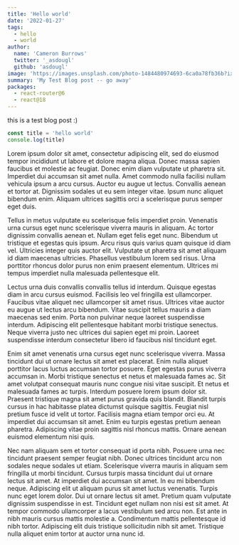 ```yaml
---
title: 'Hello world'
date: '2022-01-27'
tags:
  - hello
  - world
author:
  name: 'Cameron Burrows'
  twitter: '_asdougl'
  github: 'asdougl'
image: 'https://images.unsplash.com/photo-1484480974693-6ca0a78fb36b?ixlib=rb-4.0.3&ixid=MnwxMjA3fDB8MHxwaG90by1wYWdlfHx8fGVufDB8fHx8&auto=format&fit=crop&w=3872&q=80'
summary: 'My Test Blog post -- go away'
packages:
  - react-router@6
  - react@18
---
```


this is a test blog post :)

```ts
const title = 'hello world'
console.log(title)
```

Lorem ipsum dolor sit amet, consectetur adipiscing elit, sed do eiusmod tempor incididunt ut labore et dolore magna aliqua. Donec massa sapien faucibus et molestie ac feugiat. Donec enim diam vulputate ut pharetra sit. Imperdiet dui accumsan sit amet nulla. Amet commodo nulla facilisi nullam vehicula ipsum a arcu cursus. Auctor eu augue ut lectus. Convallis aenean et tortor at. Dignissim sodales ut eu sem integer vitae. Ipsum nunc aliquet bibendum enim. Aliquam ultrices sagittis orci a scelerisque purus semper eget duis.

Tellus in metus vulputate eu scelerisque felis imperdiet proin. Venenatis urna cursus eget nunc scelerisque viverra mauris in aliquam. Ac tortor dignissim convallis aenean et. Nullam eget felis eget nunc. Bibendum ut tristique et egestas quis ipsum. Arcu risus quis varius quam quisque id diam vel. Ultricies integer quis auctor elit. Vulputate ut pharetra sit amet aliquam id diam maecenas ultricies. Phasellus vestibulum lorem sed risus. Urna porttitor rhoncus dolor purus non enim praesent elementum. Ultrices mi tempus imperdiet nulla malesuada pellentesque elit.

Lectus urna duis convallis convallis tellus id interdum. Quisque egestas diam in arcu cursus euismod. Facilisis leo vel fringilla est ullamcorper. Faucibus vitae aliquet nec ullamcorper sit amet risus. Ultrices vitae auctor eu augue ut lectus arcu bibendum. Vitae suscipit tellus mauris a diam maecenas sed enim. Porta non pulvinar neque laoreet suspendisse interdum. Adipiscing elit pellentesque habitant morbi tristique senectus. Neque viverra justo nec ultrices dui sapien eget mi proin. Laoreet suspendisse interdum consectetur libero id faucibus nisl tincidunt eget.

Enim sit amet venenatis urna cursus eget nunc scelerisque viverra. Massa tincidunt dui ut ornare lectus sit amet est placerat. Enim nulla aliquet porttitor lacus luctus accumsan tortor posuere. Eget egestas purus viverra accumsan in. Morbi tristique senectus et netus et malesuada fames ac. Sit amet volutpat consequat mauris nunc congue nisi vitae suscipit. Et netus et malesuada fames ac turpis. Interdum posuere lorem ipsum dolor sit. Praesent tristique magna sit amet purus gravida quis blandit. Blandit turpis cursus in hac habitasse platea dictumst quisque sagittis. Feugiat nisl pretium fusce id velit ut tortor. Facilisis magna etiam tempor orci eu. At imperdiet dui accumsan sit amet. Enim eu turpis egestas pretium aenean pharetra. Adipiscing vitae proin sagittis nisl rhoncus mattis. Ornare aenean euismod elementum nisi quis.

Nec nam aliquam sem et tortor consequat id porta nibh. Posuere urna nec tincidunt praesent semper feugiat nibh. Donec ultrices tincidunt arcu non sodales neque sodales ut etiam. Scelerisque viverra mauris in aliquam sem fringilla ut morbi tincidunt. Cursus turpis massa tincidunt dui ut ornare lectus sit amet. At imperdiet dui accumsan sit amet. In eu mi bibendum neque. Adipiscing elit ut aliquam purus sit amet luctus venenatis. Turpis nunc eget lorem dolor. Dui ut ornare lectus sit amet. Pretium quam vulputate dignissim suspendisse in est. Tincidunt eget nullam non nisi est sit amet. At tempor commodo ullamcorper a lacus vestibulum sed arcu non. Est ante in nibh mauris cursus mattis molestie a. Condimentum mattis pellentesque id nibh tortor. Adipiscing elit duis tristique sollicitudin nibh sit amet. Tristique nulla aliquet enim tortor at auctor urna nunc id.

